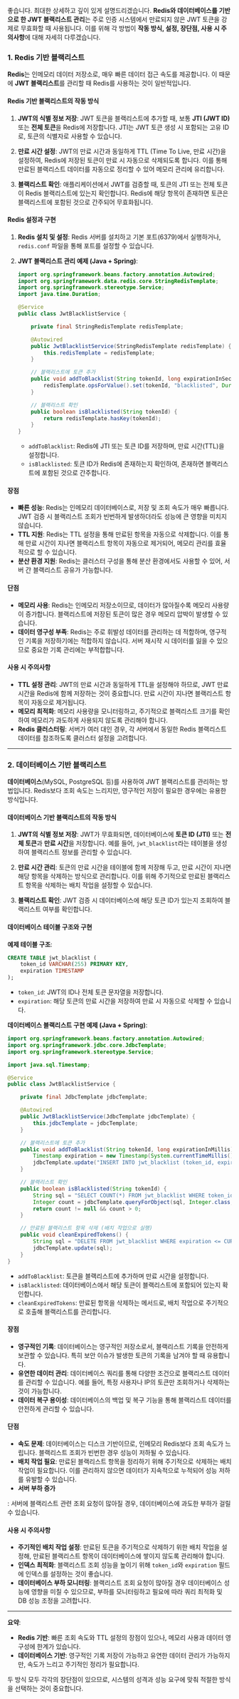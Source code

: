 좋습니다. 최대한 상세하고 깊이 있게 설명드리겠습니다. **Redis와 데이터베이스를 기반으로 한 JWT 블랙리스트 관리**는 주로 인증 시스템에서 만료되지 않은 JWT 토큰을 강제로 무효화할 때 사용됩니다. 이를 위해 각 방법이 **작동 방식, 설정, 장단점, 사용 시 주의사항**에 대해 자세히 다루겠습니다.

### 1. Redis 기반 블랙리스트

**Redis**는 인메모리 데이터 저장소로, 매우 빠른 데이터 접근 속도를 제공합니다. 이 때문에 **JWT 블랙리스트**를 관리할 때 Redis를 사용하는 것이 일반적입니다.

#### Redis 기반 블랙리스트의 작동 방식

1. **JWT의 식별 정보 저장**: JWT 토큰을 블랙리스트에 추가할 때, 보통 **JTI (JWT ID)** 또는 **전체 토큰**을 Redis에 저장합니다. JTI는 JWT 토큰 생성 시 포함되는 고유 ID로, 토큰의 식별자로 사용할 수 있습니다.
   
2. **만료 시간 설정**: JWT의 만료 시간과 동일하게 TTL (Time To Live, 만료 시간)을 설정하여, Redis에 저장된 토큰이 만료 시 자동으로 삭제되도록 합니다. 이를 통해 만료된 블랙리스트 데이터를 자동으로 정리할 수 있어 메모리 관리에 유리합니다.

3. **블랙리스트 확인**: 애플리케이션에서 JWT를 검증할 때, 토큰의 JTI 또는 전체 토큰이 Redis 블랙리스트에 있는지 확인합니다. Redis에 해당 항목이 존재하면 토큰은 블랙리스트에 포함된 것으로 간주되어 무효화됩니다.

#### Redis 설정과 구현

1. **Redis 설치 및 설정**: Redis 서버를 설치하고 기본 포트(6379)에서 실행하거나, `redis.conf` 파일을 통해 포트를 설정할 수 있습니다.
   
2. **JWT 블랙리스트 관리 예제 (Java + Spring)**:
   
   ```java
   import org.springframework.beans.factory.annotation.Autowired;
   import org.springframework.data.redis.core.StringRedisTemplate;
   import org.springframework.stereotype.Service;
   import java.time.Duration;

   @Service
   public class JwtBlacklistService {

       private final StringRedisTemplate redisTemplate;

       @Autowired
       public JwtBlacklistService(StringRedisTemplate redisTemplate) {
           this.redisTemplate = redisTemplate;
       }

       // 블랙리스트에 토큰 추가
       public void addToBlacklist(String tokenId, long expirationInSeconds) {
           redisTemplate.opsForValue().set(tokenId, "blacklisted", Duration.ofSeconds(expirationInSeconds));
       }

       // 블랙리스트 확인
       public boolean isBlacklisted(String tokenId) {
           return redisTemplate.hasKey(tokenId);
       }
   }
   ```

   - `addToBlacklist`: Redis에 JTI 또는 토큰 ID를 저장하며, 만료 시간(TTL)을 설정합니다.
   - `isBlacklisted`: 토큰 ID가 Redis에 존재하는지 확인하여, 존재하면 블랙리스트에 포함된 것으로 간주합니다.

#### 장점

- **빠른 성능**: Redis는 인메모리 데이터베이스로, 저장 및 조회 속도가 매우 빠릅니다. JWT 검증 시 블랙리스트 조회가 빈번하게 발생하더라도 성능에 큰 영향을 미치지 않습니다.
- **TTL 지원**: Redis는 TTL 설정을 통해 만료된 항목을 자동으로 삭제합니다. 이를 통해 만료 시간이 지나면 블랙리스트 항목이 자동으로 제거되어, 메모리 관리를 효율적으로 할 수 있습니다.
- **분산 환경 지원**: Redis는 클러스터 구성을 통해 분산 환경에서도 사용할 수 있어, 서버 간 블랙리스트 공유가 가능합니다.

#### 단점

- **메모리 사용**: Redis는 인메모리 저장소이므로, 데이터가 많아질수록 메모리 사용량이 증가합니다. 블랙리스트에 저장된 토큰이 많은 경우 메모리 압박이 발생할 수 있습니다.
- **데이터 영구성 부족**: Redis는 주로 휘발성 데이터를 관리하는 데 적합하며, 영구적인 기록을 저장하기에는 적합하지 않습니다. 서버 재시작 시 데이터를 잃을 수 있으므로 중요한 기록 관리에는 부적합합니다.

#### 사용 시 주의사항

- **TTL 설정 관리**: JWT의 만료 시간과 동일하게 TTL을 설정해야 하므로, JWT 만료 시간을 Redis에 함께 저장하는 것이 중요합니다. 만료 시간이 지나면 블랙리스트 항목이 자동으로 제거됩니다.
- **메모리 최적화**: 메모리 사용량을 모니터링하고, 주기적으로 블랙리스트 크기를 확인하여 메모리가 과도하게 사용되지 않도록 관리해야 합니다.
- **Redis 클러스터링**: 서버가 여러 대인 경우, 각 서버에서 동일한 Redis 블랙리스트 데이터를 참조하도록 클러스터 설정을 고려합니다.

---

### 2. 데이터베이스 기반 블랙리스트

**데이터베이스**(MySQL, PostgreSQL 등)를 사용하여 JWT 블랙리스트를 관리하는 방법입니다. Redis보다 조회 속도는 느리지만, 영구적인 저장이 필요한 경우에는 유용한 방식입니다.

#### 데이터베이스 기반 블랙리스트의 작동 방식

1. **JWT의 식별 정보 저장**: JWT가 무효화되면, 데이터베이스에 **토큰 ID (JTI)** 또는 **전체 토큰**과 **만료 시간**을 저장합니다. 예를 들어, `jwt_blacklist`라는 테이블을 생성하여 블랙리스트 정보를 관리할 수 있습니다.

2. **만료 시간 관리**: 토큰의 만료 시간을 테이블에 함께 저장해 두고, 만료 시간이 지나면 해당 항목을 삭제하는 방식으로 관리합니다. 이를 위해 주기적으로 만료된 블랙리스트 항목을 삭제하는 배치 작업을 설정할 수 있습니다.

3. **블랙리스트 확인**: JWT 검증 시 데이터베이스에 해당 토큰 ID가 있는지 조회하여 블랙리스트 여부를 확인합니다. 

#### 데이터베이스 테이블 구조와 구현

**예제 테이블 구조**:

```sql
CREATE TABLE jwt_blacklist (
    token_id VARCHAR(255) PRIMARY KEY,
    expiration TIMESTAMP
);
```

- `token_id`: JWT의 ID나 전체 토큰 문자열을 저장합니다.
- `expiration`: 해당 토큰의 만료 시간을 저장하여 만료 시 자동으로 삭제할 수 있습니다.

**데이터베이스 블랙리스트 구현 예제 (Java + Spring)**:

```java
import org.springframework.beans.factory.annotation.Autowired;
import org.springframework.jdbc.core.JdbcTemplate;
import org.springframework.stereotype.Service;

import java.sql.Timestamp;

@Service
public class JwtBlacklistService {

    private final JdbcTemplate jdbcTemplate;

    @Autowired
    public JwtBlacklistService(JdbcTemplate jdbcTemplate) {
        this.jdbcTemplate = jdbcTemplate;
    }

    // 블랙리스트에 토큰 추가
    public void addToBlacklist(String tokenId, long expirationInMillis) {
        Timestamp expiration = new Timestamp(System.currentTimeMillis() + expirationInMillis);
        jdbcTemplate.update("INSERT INTO jwt_blacklist (token_id, expiration) VALUES (?, ?)", tokenId, expiration);
    }

    // 블랙리스트 확인
    public boolean isBlacklisted(String tokenId) {
        String sql = "SELECT COUNT(*) FROM jwt_blacklist WHERE token_id = ? AND expiration > CURRENT_TIMESTAMP";
        Integer count = jdbcTemplate.queryForObject(sql, Integer.class, tokenId);
        return count != null && count > 0;
    }

    // 만료된 블랙리스트 항목 삭제 (배치 작업으로 실행)
    public void cleanExpiredTokens() {
        String sql = "DELETE FROM jwt_blacklist WHERE expiration <= CURRENT_TIMESTAMP";
        jdbcTemplate.update(sql);
    }
}
```

- `addToBlacklist`: 토큰을 블랙리스트에 추가하며 만료 시간을 설정합니다.
- `isBlacklisted`: 데이터베이스에서 해당 토큰이 블랙리스트에 포함되어 있는지 확인합니다.
- `cleanExpiredTokens`: 만료된 항목을 삭제하는 메서드로, 배치 작업으로 주기적으로 호출해 블랙리스트를 관리합니다.

#### 장점

- **영구적인 기록**: 데이터베이스는 영구적인 저장소로서, 블랙리스트 기록을 안전하게 보관할 수 있습니다. 특히 보안 이슈가 발생한 토큰의 기록을 남겨야 할 때 유용합니다.
- **유연한 데이터 관리**: 데이터베이스 쿼리를 통해 다양한 조건으로 블랙리스트 데이터를 관리할 수 있습니다. 예를 들어, 특정 사용자나 IP의 토큰만 조회하거나 삭제하는 것이 가능합니다.
- **데이터 복구 용이성**: 데이터베이스의 백업 및 복구 기능을 통해 블랙리스트 데이터를 안전하게 관리할 수 있습니다.

#### 단점

- **속도 문제**: 데이터베이스는 디스크 기반이므로, 인메모리 Redis보다 조회 속도가 느립니다. 블랙리스트 조회가 빈번한 경우 성능이 저하될 수 있습니다.
- **배치 작업 필요**: 만료된 블랙리스트 항목을 정리하기 위해 주기적으로 삭제하는 배치 작업이 필요합니다. 이를 관리하지 않으면 데이터가 지속적으로 누적되어 성능 저하를 유발할 수 있습니다.
- **서버 부하 증가**

: 서버에 블랙리스트 관련 조회 요청이 많아질 경우, 데이터베이스에 과도한 부하가 걸릴 수 있습니다.

#### 사용 시 주의사항

- **주기적인 배치 작업 설정**: 만료된 토큰을 주기적으로 삭제하기 위한 배치 작업을 설정해, 만료된 블랙리스트 항목이 데이터베이스에 쌓이지 않도록 관리해야 합니다.
- **인덱스 최적화**: 블랙리스트 조회 성능을 높이기 위해 `token_id`와 `expiration` 필드에 인덱스를 설정하는 것이 좋습니다.
- **데이터베이스 부하 모니터링**: 블랙리스트 조회 요청이 많아질 경우 데이터베이스 성능에 영향을 미칠 수 있으므로, 부하를 모니터링하고 필요에 따라 쿼리 최적화 및 DB 성능 조정을 고려합니다.

--- 

**요약**:

- **Redis 기반**: 빠른 조회 속도와 TTL 설정의 장점이 있으나, 메모리 사용과 데이터 영구성에 한계가 있습니다.
- **데이터베이스 기반**: 영구적인 기록 저장이 가능하고 유연한 데이터 관리가 가능하지만, 속도가 느리고 주기적인 정리가 필요합니다.

두 방식 모두 각각의 장단점이 있으므로, 시스템의 성격과 성능 요구에 맞춰 적절한 방식을 선택하는 것이 중요합니다.